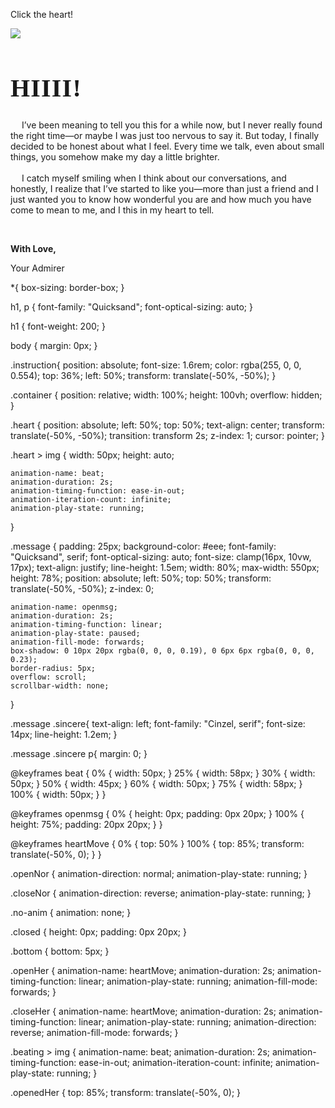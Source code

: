 <html lang="en">
    <head>
        <meta charset="UTF-8">
        <meta name="viewport" content="width=device-width, initial-scale=1.0">
        <link rel="preconnect" href="https://fonts.googleapis.com">
        <link rel="preconnect" href="https://fonts.gstatic.com" crossorigin>
        <link href="https://fonts.googleapis.com/css2?family=Cinzel:wght@400..900&family=DM+Serif+Display:ital@0;1&family=Dancing+Script:wght@400..700&family=Playfair+Display:ital,wght@0,400..900;1,400..900&family=Quicksand:wght@300..700&display=swap" rel="stylesheet">
        <link rel="stylesheet" href="valentine-confession.css">
        <title>Valentine Confession</title>
    </head>
    <body>
        <p class="instruction">Click the heart!</p>
        <div class="container">
            <label>
            <div class="heart">
                <img src="https://upload.wikimedia.org/wikipedia/commons/4/42/Love_Heart_SVG.svg"></img>
            </div>
            <input id="messageState" type="checkbox" style="display:none"/>
            </label>
            <div class="message">
                <h1 style="font-family: Cinzel, serif; font-size: 40px; letter-spacing: 1.2px;">HIIII!</h1>
                <p> 
                    <span>
                        &emsp;  I’ve been meaning to tell you this for a while now, but I never really found the right time—or maybe I was just too nervous to say it. But today, I finally decided to be honest about what I feel. Every time we talk, even about small things, you somehow make my day a little brighter.
                    </span>
                    <br> <br>
                    <span>
                        &emsp;  I catch myself smiling when I think about our conversations, and honestly, I realize that I’ve started to like you—more than just a friend and I just wanted you to know how wonderful you are and how much you have come to mean to me, and I this in my heart to tell.
                    </span>      
                </p>
                <br>
                <div class="sincere">
                    <p style="font-weight: bold;"> With Love,</p>
                    <p>Your Admirer</p>
                 </div>
            </div>
        </div>
        <script src="jquery.js"></script>
        <script src="jquery2.1.js"></script>
        <script defer src="valentine-confession.js"></script>
    </body>
</html>
*{
	box-sizing: border-box;
}

h1,
p {
	font-family: "Quicksand";
  font-optical-sizing: auto;
}

h1 {
	font-weight: 200;
}

body {
	margin: 0px;
}

.instruction{
	position: absolute;
	font-size: 1.6rem;
	color: rgba(255, 0, 0, 0.554);
	top: 36%;
	left: 50%;
	transform: translate(-50%, -50%);
}

.container {
	position: relative;
	width: 100%;
	height: 100vh;
	overflow: hidden;
}

.heart {
	position: absolute;
	left: 50%;
	top: 50%;
	text-align: center;
	transform: translate(-50%, -50%);
	transition: transform 2s;
	z-index: 1;
	cursor: pointer;
}

.heart > img {
	width: 50px;
	height: auto;

	animation-name: beat;
	animation-duration: 2s;
	animation-timing-function: ease-in-out;
	animation-iteration-count: infinite;
	animation-play-state: running;
}

.message {
	padding: 25px;
	background-color: #eee;
	font-family: "Quicksand", serif;
  font-optical-sizing: auto;
	font-size: clamp(16px, 10vw, 17px);
	text-align: justify;
	line-height: 1.5em;
	width: 80%;
	max-width: 550px;
	height: 78%;
	position: absolute;
	left: 50%;
	top: 50%;
	transform: translate(-50%, -50%);
	z-index: 0;

	animation-name: openmsg;
	animation-duration: 2s;
	animation-timing-function: linear;
	animation-play-state: paused;
	animation-fill-mode: forwards;
	box-shadow: 0 10px 20px rgba(0, 0, 0, 0.19), 0 6px 6px rgba(0, 0, 0, 0.23);
	border-radius: 5px;
	overflow: scroll;
	scrollbar-width: none;
}
 
.message .sincere{
	text-align: left;
	font-family: "Cinzel, serif";
	font-size: 14px;
	line-height: 1.2em;
}

.message .sincere p{
	margin: 0;
}

@keyframes beat {
	0% {
		width: 50px;
	}
	25% {
		width: 58px;
	}
	30% {
		width: 50px;
	}
	50% {
		width: 45px;
	}
	60% {
		width: 50px;
	}
	75% {
		width: 58px;
	}
	100% {
		width: 50px;
	}
}

@keyframes openmsg {
	0% {
		height: 0px;
		padding: 0px 20px;
	}
	100% {
		height: 75%;
		padding: 20px 20px;
	}
}

@keyframes heartMove {
	0% {
		top: 50%
	}
	100% {
		top: 85%;
		transform: translate(-50%, 0);
	}
}

.openNor {
	animation-direction: normal;
	animation-play-state: running;
}

.closeNor {
	animation-direction: reverse;
	animation-play-state: running;
}

.no-anim {
	animation: none;
}

.closed {
	height: 0px;
	padding: 0px 20px;
}

.bottom {
	bottom: 5px;
}

.openHer {
	animation-name: heartMove;
	animation-duration: 2s;
	animation-timing-function: linear;
	animation-play-state: running;
	animation-fill-mode: forwards;
}

.closeHer {
	animation-name: heartMove;
	animation-duration: 2s;
	animation-timing-function: linear;
	animation-play-state: running;
	animation-direction: reverse;
	animation-fill-mode: forwards;
}

.beating > img {
	animation-name: beat;
	animation-duration: 2s;
	animation-timing-function: ease-in-out;
	animation-iteration-count: infinite;
	animation-play-state: running;
}

.openedHer {
	top: 85%;
	transform: translate(-50%, 0);
}
